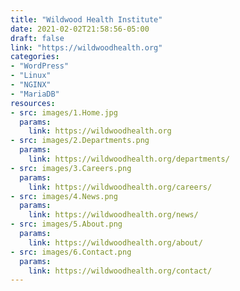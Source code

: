 ```yaml
---
title: "Wildwood Health Institute"
date: 2021-02-02T21:58:56-05:00
draft: false
link: "https://wildwoodhealth.org"
categories:
- "WordPress"
- "Linux"
- "NGINX"
- "MariaDB"
resources:
- src: images/1.Home.jpg
  params:
    link: https://wildwoodhealth.org
- src: images/2.Departments.png
  params:
    link: https://wildwoodhealth.org/departments/
- src: images/3.Careers.png
  params:
    link: https://wildwoodhealth.org/careers/
- src: images/4.News.png
  params:
    link: https://wildwoodhealth.org/news/
- src: images/5.About.png
  params:
    link: https://wildwoodhealth.org/about/
- src: images/6.Contact.png
  params:
    link: https://wildwoodhealth.org/contact/
---
```

